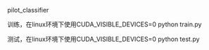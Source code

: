pilot_classifier

训练，在linux环境下使用CUDA_VISIBLE_DEVICES=0 python train.py

测试，在linux环境下使用CUDA_VISIBLE_DEVICES=0 python test.py
